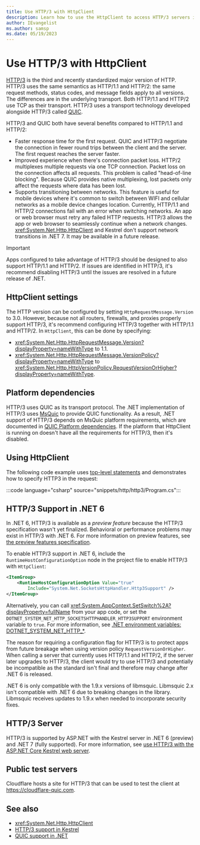 ```yaml
---
title: Use HTTP/3 with HttpClient
description: Learn how to use the HttpClient to access HTTP/3 servers in .NET
author: IEvangelist
ms.author: samsp
ms.date: 05/19/2023
---
```


# Use HTTP/3 with HttpClient

[HTTP/3](https://www.rfc-editor.org/rfc/rfc9114.html) is the third and recently standardized major version of HTTP. HTTP/3 uses the same semantics as HTTP/1.1 and HTTP/2: the same request methods, status codes, and message fields apply to all versions. The differences are in the underlying transport. Both HTTP/1.1 and HTTP/2 use TCP as their transport. HTTP/3 uses a transport technology developed alongside HTTP/3 called [QUIC](https://www.rfc-editor.org/rfc/rfc9000.html).

HTTP/3 and QUIC both have several benefits compared to HTTP/1.1 and HTTP/2:

- Faster response time for the first request. QUIC and HTTP/3 negotiate the connection in fewer round trips between the client and the server. The first request reaches the server faster.
- Improved experience when there's connection packet loss. HTTP/2 multiplexes multiple requests via one TCP connection. Packet loss on the connection affects all requests. This problem is called "head-of-line blocking". Because QUIC provides native multiplexing, lost packets only affect the requests where data has been lost.
- Supports transitioning between networks. This feature is useful for mobile devices where it's common to switch between WIFI and cellular networks as a mobile device changes location. Currently, HTTP/1.1 and HTTP/2 connections fail with an error when switching networks. An app or web browser must retry any failed HTTP requests. HTTP/3 allows the app or web browser to seamlessly continue when a network changes. <xref:System.Net.Http.HttpClient> and Kestrel don't support network transitions in .NET 7. It may be available in a future release.

> [!IMPORTANT]
>
> Apps configured to take advantage of HTTP/3 should be designed to also support HTTP/1.1 and HTTP/2. If issues are identified in HTTP/3, it's recommend disabling HTTP/3 until the issues are resolved in a future release of .NET.

## HttpClient settings

The HTTP version can be configured by setting `HttpRequestMessage.Version` to 3.0. However, because not all routers, firewalls, and proxies properly support HTTP/3, it's recommend configuring HTTP/3 together with HTTP/1.1 and HTTP/2. In `HttpClient`, this can be done by specifying:

- <xref:System.Net.Http.HttpRequestMessage.Version?displayProperty=nameWithType> to 1.1.
- <xref:System.Net.Http.HttpRequestMessage.VersionPolicy?displayProperty=nameWithType> to <xref:System.Net.Http.HttpVersionPolicy.RequestVersionOrHigher?displayProperty=nameWithType>.

## Platform dependencies

HTTP/3 uses QUIC as its transport protocol. The .NET implementation of HTTP/3 uses [MsQuic](https://github.com/microsoft/msquic) to provide QUIC functionality. As a result, .NET support of HTTP/3 depends on MsQuic platform requirements, which are documented in [QUIC Platform dependencies](../../fundamentals/networking/quic/quic-overview.md#platform-dependencies). If the platform that HttpClient is running on doesn't have all the requirements for HTTP/3, then it's disabled.

## Using HttpClient

The following code example uses [top-level statements](../../csharp/fundamentals/program-structure/top-level-statements.md) and demonstrates how to specify HTTP3 in the request:

:::code language="csharp" source="snippets/http/http3/Program.cs":::

## HTTP/3 Support in .NET 6

In .NET 6, HTTP/3 is available as a _preview feature_ because the HTTP/3 specification wasn't yet finalized. Behavioral or performance problems may exist in HTTP/3 with .NET 6. For more information on preview features, see [the preview features specification](https://github.com/dotnet/designs/blob/main/accepted/2021/preview-features/preview-features.md#are-preview-features-supported).

To enable HTTP/3 support in .NET 6, include the `RuntimeHostConfigurationOption` node in the project file to enable HTTP/3 with `HttpClient`:

```xml
<ItemGroup>
    <RuntimeHostConfigurationOption Value="true"
        Include="System.Net.SocketsHttpHandler.Http3Support" />
</ItemGroup>
```

Alternatively, you can call <xref:System.AppContext.SetSwitch%2A?displayProperty=fullName> from your app code, or set the `DOTNET_SYSTEM_NET_HTTP_SOCKETSHTTPHANDLER_HTTP3SUPPORT` environment variable to `true`. For more information, see [.NET environment variables: DOTNET_SYSTEM_NET_HTTP_*](../tools/dotnet-environment-variables.md#dotnet_system_net_http_).

The reason for requiring a configuration flag for HTTP/3 is to protect apps from future breakage when using version policy `RequestVersionOrHigher`. When calling a server that currently uses HTTP/1.1 and HTTP/2, if the server later upgrades to HTTP/3, the client would try to use HTTP/3 and potentially be incompatible as the standard isn't final and therefore may change after .NET 6 is released.

 .NET 6 is only compatible with the 1.9.x versions of libmsquic. Libmsquic 2.x isn't compatible with .NET 6 due to breaking changes in the library. Libmsquic receives updates to 1.9.x when needed to incorporate security fixes.

## HTTP/3 Server

HTTP/3 is supported by ASP.NET with the Kestrel server in .NET 6 (preview) and .NET 7 (fully supported). For more information, see [use HTTP/3 with the ASP.NET Core Kestrel web server][http3Kestrel].

## Public test servers

Cloudflare hosts a site for HTTP/3 that can be used to test the client at <https://cloudflare-quic.com>.

## See also

- <xref:System.Net.Http.HttpClient>
- [HTTP/3 support in Kestrel][http3Kestrel]
- [QUIC support in .NET](../../fundamentals/networking/quic/quic-overview.md)

[http3Kestrel]: /aspnet/core/fundamentals/servers/kestrel/http3

